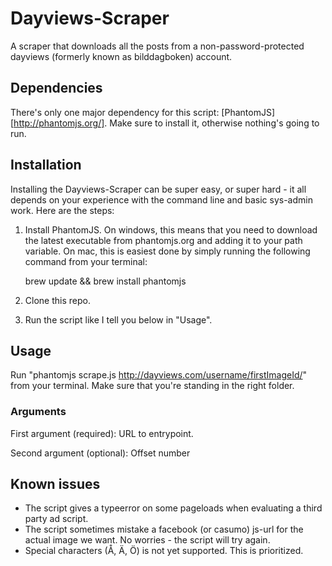 Dayviews-Scraper
================

A scraper that downloads all the posts from a non-password-protected dayviews (formerly known as bilddagboken) account.

## Dependencies
There's only one major dependency for this script: [PhantomJS][http://phantomjs.org/]. Make sure to install it, otherwise nothing's going to run.

## Installation
Installing the Dayviews-Scraper can be super easy, or super hard - it all depends on your experience with the command line and basic sys-admin work. Here are the steps:

1. Install PhantomJS. On windows, this means that you need to download the latest executable from phantomjs.org and adding it to your path variable. On mac, this is easiest done by simply running the following command from your terminal:

    brew update && brew install phantomjs

2. Clone this repo.
3. Run the script like I tell you below in "Usage".

## Usage
Run "phantomjs scrape.js http://dayviews.com/username/firstImageId/" from your terminal. Make sure that you're standing in the right folder.

### Arguments
First argument (required): URL to entrypoint.

Second argument (optional): Offset number

## Known issues
* The script gives a typeerror on some pageloads when evaluating a third party ad script.
* The script sometimes mistake a facebook (or casumo) js-url for the actual image we want. No worries - the script will try again.
* Special characters (Å, Ä, Ö) is not yet supported. This is prioritized.
